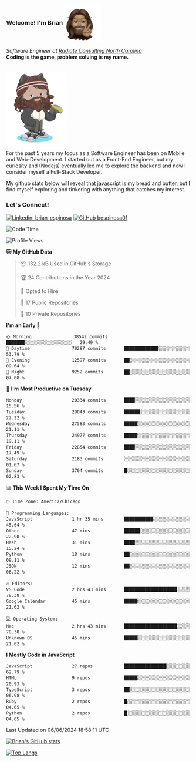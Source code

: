 ###  Welcome! I'm Brian <img align="center" src="https://github.com/bespinosa01/bespinosa01/blob/main/assets/peace-animoji.png" height="100" /></h2>
<p><em>Software Engineer at <a href="https://www.radiateconsulting.coop/north-carolina-tech-coop">Radiate Consulting North Carolina</a>
 <br/>
<!-- </br>Developer Consultant at <a href="https://codethedream.org/">Code The Dream</a> -->
</em> <b>Coding is the game, problem solving is my name.</b></p>

<br/>


 <img align="center" src="https://github.com/bespinosa01/bespinosa01/blob/main/assets/octo-me.png" height="200" /> 
 <p>
 For the past 5 years my focus as a Software Engineer has been on Mobile and Web-Development. I started out as a Front-End Engineer, but my curiosity and (Nodejs) eventually led me to explore the backend and now I consider myself a Full-Stack Developer.
</p>
<p>
 My github stats below will reveal that javascript is my bread and butter, but I find myself exploring and tinkering with anything that catches my interest. 
 </p>
 
 
### Let's Connect!

[![Linkedin: brian-espinosa](https://img.shields.io/badge/-brian--espinosa-blue?style=flat-square&logo=Linkedin&logoColor=white&link=https://www.linkedin.com/in/brian-espinosa/)](https://www.linkedin.com/in/brian-espinosa/)
[![GitHub bespinosa01](https://img.shields.io/github/followers/bespinosa01?label=follow&style=social)](https://github.com/bespinosa01)



<!--START_SECTION:waka-->
![Code Time](http://img.shields.io/badge/Code%20Time-1%2C549%20hrs%2019%20mins-blue)

![Profile Views](http://img.shields.io/badge/Profile%20Views-0-blue)

**🐱 My GitHub Data** 

> 📦 132.2 kB Used in GitHub's Storage 
 > 
> 🏆 24 Contributions in the Year 2024
 > 
> 💼 Opted to Hire
 > 
> 📜 17 Public Repositories 
 > 
> 🔑 10 Private Repositories 
 > 
**I'm an Early 🐤** 

```text
🌞 Morning                38542 commits       ███████░░░░░░░░░░░░░░░░░░   29.49 % 
🌆 Daytime                70287 commits       █████████████░░░░░░░░░░░░   53.79 % 
🌃 Evening                12597 commits       ██░░░░░░░░░░░░░░░░░░░░░░░   09.64 % 
🌙 Night                  9252 commits        ██░░░░░░░░░░░░░░░░░░░░░░░   07.08 % 
```
📅 **I'm Most Productive on Tuesday** 

```text
Monday                   20334 commits       ████░░░░░░░░░░░░░░░░░░░░░   15.56 % 
Tuesday                  29043 commits       ██████░░░░░░░░░░░░░░░░░░░   22.22 % 
Wednesday                27583 commits       █████░░░░░░░░░░░░░░░░░░░░   21.11 % 
Thursday                 24977 commits       █████░░░░░░░░░░░░░░░░░░░░   19.11 % 
Friday                   22854 commits       ████░░░░░░░░░░░░░░░░░░░░░   17.49 % 
Saturday                 2183 commits        ░░░░░░░░░░░░░░░░░░░░░░░░░   01.67 % 
Sunday                   3704 commits        █░░░░░░░░░░░░░░░░░░░░░░░░   02.83 % 
```


📊 **This Week I Spent My Time On** 

```text
🕑︎ Time Zone: America/Chicago

💬 Programming Languages: 
JavaScript               1 hr 35 mins        ███████████░░░░░░░░░░░░░░   45.64 % 
Other                    47 mins             ██████░░░░░░░░░░░░░░░░░░░   22.90 % 
Bash                     31 mins             ████░░░░░░░░░░░░░░░░░░░░░   15.24 % 
Python                   18 mins             ██░░░░░░░░░░░░░░░░░░░░░░░   09.11 % 
JSON                     12 mins             ██░░░░░░░░░░░░░░░░░░░░░░░   06.22 % 

🔥 Editors: 
VS Code                  2 hrs 43 mins       ████████████████████░░░░░   78.38 % 
Google Calendar          45 mins             █████░░░░░░░░░░░░░░░░░░░░   21.62 % 

💻 Operating System: 
Mac                      2 hrs 43 mins       ████████████████████░░░░░   78.38 % 
Unknown OS               45 mins             █████░░░░░░░░░░░░░░░░░░░░   21.62 % 
```

**I Mostly Code in JavaScript** 

```text
JavaScript               27 repos            ████████████████░░░░░░░░░   62.79 % 
HTML                     9 repos             █████░░░░░░░░░░░░░░░░░░░░   20.93 % 
TypeScript               3 repos             ██░░░░░░░░░░░░░░░░░░░░░░░   06.98 % 
Ruby                     2 repos             █░░░░░░░░░░░░░░░░░░░░░░░░   04.65 % 
Python                   2 repos             █░░░░░░░░░░░░░░░░░░░░░░░░   04.65 % 
```




 Last Updated on 06/06/2024 18:58:11 UTC
<!--END_SECTION:waka-->


<!--  Github STATS -->
[![Brian's GitHub stats](https://github-readme-stats.vercel.app/api?username=bespinosa01&hide=stars,contribs&count_private=true&show_icons=true)](https://github.com/anuraghazra/github-readme-stats)

[![Top Langs](https://github-readme-stats.vercel.app/api/top-langs/?username=bespinosa01&layout=compact)](https://github.com/anuraghazra/github-readme-stats)



<!--
**bespinosa01/bespinosa01** is a ✨ _special_ ✨ repository because its `README.md` (this file) appears on your GitHub profile.

Here are some ideas to get you started:

- 🔭 I’m currently working on ...
- 🌱 I’m currently learning ...
- 👯 I’m looking to collaborate on ...
- 🤔 I’m looking for help with ...
- 💬 Ask me about ...
- 📫 How to reach me: ...
- 😄 Pronouns: ...
- ⚡ Fun fact: ...
-->
